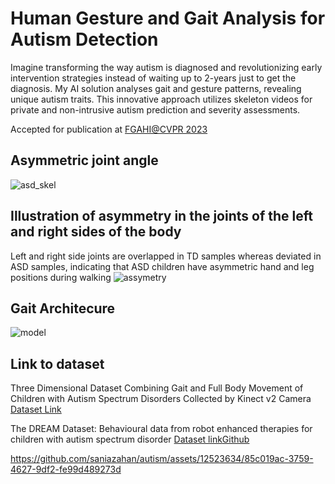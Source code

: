# Human Gesture and Gait Analysis for Autism Detection
Imagine transforming the way autism is diagnosed and revolutionizing early intervention strategies instead of waiting up to 2-years just to get the diagnosis. My AI solution analyses gait and gesture patterns, revealing unique autism traits. This innovative approach utilizes skeleton videos for private and non-intrusive autism prediction and severity assessments.

Accepted for publication at [FGAHI@CVPR 2023](https://sites.google.com/view/fgahi2023/home?authuser=0)

## Asymmetric joint angle
![asd_skel](https://github.com/saniazahan/autism/assets/12523634/2890906b-e81c-4f01-b45a-4ac12d7d690c)

## Illustration of asymmetry in the joints of the left and right sides of the body 
Left and right side joints are overlapped in TD samples whereas deviated in ASD samples, indicating that ASD children have asymmetric hand and leg positions during walking
![assymetry](https://github.com/saniazahan/autism/assets/12523634/890cd877-fb78-4f77-b099-03debcfc7c62)

## Gait Architecure 
![model](https://github.com/saniazahan/autism/assets/12523634/d1cf01fb-729b-4eb7-82d6-ca774ac4f10c)

## Link to dataset
Three Dimensional Dataset Combining Gait and Full Body Movement of Children with Autism Spectrum Disorders Collected by Kinect v2 Camera 
[Dataset Link](https://datadryad.org/stash/dataset/doi%253A10.5061%252Fdryad.s7h44j150)

The DREAM Dataset: Behavioural data from robot enhanced therapies for children with autism spectrum disorder
[Dataset link](https://snd.gu.se/sv/catalogue/study/snd1156/1/1#dataset)[Github](https://github.com/dream2020/data)


https://github.com/saniazahan/autism/assets/12523634/85c019ac-3759-4627-9df2-fe99d489273d



